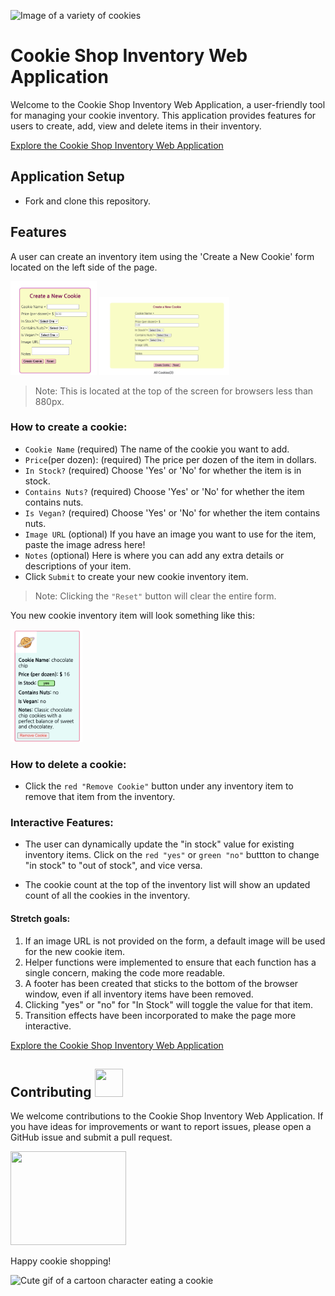 
![Image of a variety of cookies](https://images.squarespace-cdn.com/content/v1/559d9ae6e4b07f54795d8c45/1451952277941-4KP8BNVRTVNP3YLV9TAO/photo_top_cookiegroupshot.jpg?format=2500w )

# Cookie Shop Inventory Web Application  

Welcome to the Cookie Shop Inventory Web Application, a user-friendly tool for managing your cookie inventory. This application provides features for users to create, add, view and delete items in their inventory.

[Explore the Cookie Shop Inventory Web Application](https://anitaowen.github.io/Cookie-Shop-inventory-web-project/)

## Application Setup
- Fork and clone this repository.


## Features
A user can create an inventory item using the 'Create a New Cookie' form located on the left side of the page.

<img src="screenshots/create-cookie-form-large.png" height="150" alt="Screenshot of the create cookies form.">
<img src="screenshots/create-cookie-form-small.png" height="125" alt="Screenshot of the create cookies form.">

> Note: This is located at the top of the screen for browsers less than 880px. 

### How to create a cookie: 
- ``Cookie Name`` (required) The name of the cookie you want to add.
- ``Price``(per dozen): (required) The price per dozen of the item in dollars.
- ``In Stock?`` (required) Choose 'Yes' or 'No' for whether the item is in stock.
- ``Contains Nuts?`` (required) Choose 'Yes' or 'No' for whether the item contains nuts.
- ``Is Vegan?`` (required) Choose 'Yes' or 'No' for whether the item contains nuts.
- ``Image URL`` (optional) If you have an image you want to use for the item, paste the image adress here!
- ``Notes`` (optional) Here is where you can add any extra details or descriptions of your item.
- Click ``Submit`` to create your new cookie inventory item.
>Note: Clicking the ``"Reset"`` button will clear the entire form.

You new cookie inventory item will look something like this:

<img src="screenshots/cookie-remove-cookie.png" height="180" alt="Screenshot of the create cookies form.">

### How to delete a cookie:
- Click the ``red "Remove Cookie"`` button under any inventory item to remove that item from the inventory. 

### Interactive Features:
- The user can dynamically update the "in stock" value for existing inventory items. 
Click on the ``red "yes"`` or ``green "no"`` buttton to change "in stock" to "out of stock", and vice versa.

- The cookie count at the top of the inventory list will show an updated count of all the cookies in the inventory.

#### Stretch goals: 
1. If an image URL is not provided on the form, a default image will be used for the new cookie item.
2. Helper functions were implemented to ensure that each function has a single concern, making the code more readable.
3. A footer has been created that sticks to the bottom of the browser window, even if all inventory items have been removed.
4. Clicking "yes" or "no" for "In Stock" will toggle the value for that item.
5. Transition effects have been incorporated to make the page more interactive.

[Explore the Cookie Shop Inventory Web Application](https://anitaowen.github.io/Cookie-Shop-inventory-web-project/)

## Contributing <img src="https://media.giphy.com/media/MuC8h6BkWBgRxN7zcG/source.gif" width="45" height="45">

We welcome contributions to the Cookie Shop Inventory Web Application. If you have ideas for improvements or want to report issues, please open a GitHub issue and submit a pull request.

<img src="https://i.pinimg.com/originals/92/cf/ae/92cfae9031754fbb5f97e53d218da29d.gif" width="185" height="150">

Happy cookie shopping!

![Cute gif of a cartoon character eating a cookie](https://media.tenor.com/zluE5zNOkOkAAAAC/cute-eating.gif)

